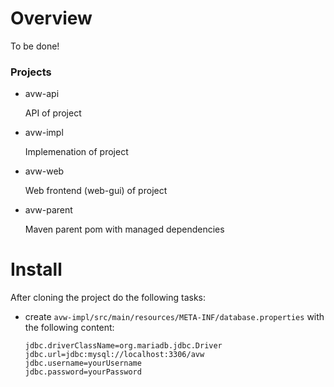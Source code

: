 # Overview
To be done!

### Projects

* avw-api

  API of project
  
* avw-impl

  Implemenation of project
  
* avw-web

  Web frontend (web-gui) of project
  
* avw-parent

  Maven parent pom with managed dependencies
  

# Install

After cloning the project do the following tasks:

* create `avw-impl/src/main/resources/META-INF/database.properties` with the following content:

   ```
  jdbc.driverClassName=org.mariadb.jdbc.Driver
  jdbc.url=jdbc:mysql://localhost:3306/avw
  jdbc.username=yourUsername
  jdbc.password=yourPassword

  ```
    
